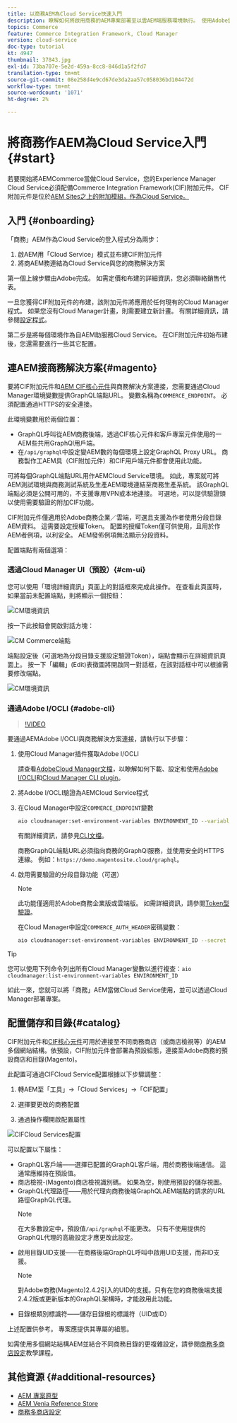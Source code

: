 ```yaml
---
title: 以商務AEM為Cloud Service快速入門
description: 瞭解如何將啟用商務的AEM專案部署至以雲AEM端服務環境執行。 使用Adobe雲管理器和CI/CD管道的功能，將Venia參考店面建置到運行環境。
topics: Commerce
feature: Commerce Integration Framework, Cloud Manager
version: cloud-service
doc-type: tutorial
kt: 4947
thumbnail: 37843.jpg
exl-id: 73ba707e-5e2d-459a-8cc8-846d1a5f2fd7
translation-type: tm+mt
source-git-commit: 08e258d4e9cd67de3da2aa57c058036bd104472d
workflow-type: tm+mt
source-wordcount: '1071'
ht-degree: 2%

---
```


# 將商務作AEM為Cloud Service入門{#start}

若要開始將AEMCommerce當做Cloud Service，您的Experience Manager Cloud Service必須配備Commerce Integration Framework(CIF)附加元件。 CIF附加元件是位於[AEM Sites之上的附加模組，作為Cloud Service。](https://docs.adobe.com/content/help/zh-Hant/experience-manager-cloud-service/sites/home.html)

## 入門 {#onboarding}

「商務」AEM作為Cloud Service的登入程式分為兩步：

1. 啟AEM用「Cloud Service」模式並布建CIF附加元件
2. 將商AEM務連結為Cloud Service與您的商務解決方案

第一個上線步驟由Adobe完成。 如需定價和布建的詳細資訊，您必須聯絡銷售代表。

一旦您獲得CIF附加元件的布建，該附加元件將應用於任何現有的Cloud Manager程式。 如果您沒有Cloud Manager計畫，則需要建立新計畫。 有關詳細資訊，請參閱[設定程式](https://docs.adobe.com/content/help/en/experience-manager-cloud-manager/using/getting-started/setting-up-program.html)。

第二步是將每個環境作為自AEM助服務Cloud Service。 在CIF附加元件初始布建後，您還需要進行一些其它配置。

## 連AEM接商務解決方案{#magento}

要將CIF附加元件和[AEM CIF核心元件](https://github.com/adobe/aem-core-cif-components)與商務解決方案連接，您需要通過Cloud Manager環境變數提供GraphQL端點URL。 變數名稱為`COMMERCE_ENDPOINT`。 必須配置通過HTTPS的安全連接。

此環境變數用於兩個位置：

- GraphQL呼叫從AEM商務後端，透過CIF核心元件和客戶專案元件使用的一AEM些共用GraphQl用戶端。
- 在`/api/graphql`中設定變AEM數的每個環境上設定GraphQL Proxy URL。 商務製作工AEM具（CIF附加元件）和CIF用戶端元件都會使用此功能。

可將每個GraphQL端點URL用作AEMCloud Service環境。 如此，專案就可將AEM測試環境與商務測試系統及生產AEM環境連結至商務生產系統。 該GraphQL端點必須是公開可用的，不支援專用VPN或本地連接。 可選地，可以提供驗證頭以使用需要驗證的附加CIF功能。

CIF附加元件僅適用於Adobe商務企業／雲端，可選且支援為作者使用分段目錄AEM資料。 這需要設定授權Token。 配置的授權Token僅可供使用，且用於作AEM者例項，以利安全。 AEM發佈例項無法顯示分段資料。

配置端點有兩個選項：

### 透過Cloud Manager UI（預設）{#cm-ui}

您可以使用「環境詳細資訊」頁面上的對話框來完成此操作。 在查看此頁面時，如果當前未配置端點，則將顯示一個按鈕：

![CM環境資訊](/help/commerce-cloud/assets/commerce-cmui.png)

按一下此按鈕會開啟對話方塊：

![CM Commerce端點](/help/commerce-cloud/assets/commerce-cm-endpoint.png)

端點設定後（可選地為分段目錄支援設定驗證Token），端點會顯示在詳細資訊頁面上。 按一下「編輯」(Edit)表徵圖將開啟同一對話框，在該對話框中可以根據需要修改端點。

![CM環境資訊](/help/commerce-cloud/assets/commerce-cmui-done.png)

### 通過Adobe I/OCLI {#adobe-cli}

>[!VIDEO](https://video.tv.adobe.com/v/37843?quality=12&learn=on)

要通過AEMAdobe I/OCLI與商務解決方案連接，請執行以下步驟：

1. 使用Cloud Manager插件獲取Adobe I/OCLI

   請查看[AdobeCloud Manager文檔](https://docs.adobe.com/content/help/en/experience-manager-cloud-manager/using/introduction-to-cloud-manager.html)，以瞭解如何下載、設定和使用[Adobe I/OCLI](https://github.com/adobe/aio-cli)和[Cloud Manager CLI plugin](https://github.com/adobe/aio-cli-plugin-cloudmanager)。

2. 將Adobe I/OCLI驗證為AEMCloud Service程式

3. 在Cloud Manager中設定`COMMERCE_ENDPOINT`變數

   ```bash
   aio cloudmanager:set-environment-variables ENVIRONMENT_ID --variable COMMERCE_ENDPOINT "<Magento GraphQL endpoint URL>"
   ```

   有關詳細資訊，請參見[CLI文檔](https://github.com/adobe/aio-cli-plugin-cloudmanager#aio-cloudmanagerset-environment-variables-environmentid)。

   商務GraphQL端點URL必須指向商務的GraphQl服務，並使用安全的HTTPS連線。 例如：`https://demo.magentosite.cloud/graphql`。

4. 啟用需要驗證的分段目錄功能（可選）

   >[!NOTE]
   >
   >此功能僅適用於Adobe商務企業版或雲端版。 如需詳細資訊，請參閱[Token型驗證](https://devdocs.magento.com/guides/v2.4/get-started/authentication/gs-authentication-token.html#integration-tokens)。

   在Cloud Manager中設定`COMMERCE_AUTH_HEADER`密碼變數：

   ```bash
   aio cloudmanager:set-environment-variables ENVIRONMENT_ID --secret COMMERCE_AUTH_HEADER "Authorization: Bearer <Access Token>"
   ```

>[!TIP]
>
>您可以使用下列命令列出所有Cloud Manager變數以進行複查：`aio cloudmanager:list-environment-variables ENVIRONMENT_ID`

如此一來，您就可以將「商務」AEM當做Cloud Service使用，並可以透過Cloud Manager部署專案。

## 配置儲存和目錄{#catalog}

CIF附加元件和[CIF核心元件](https://github.com/adobe/aem-core-cif-components)可用於連接至不同商務商店（或商店檢視等）的AEM多個網站結構。依預設，CIF附加元件會部署為預設組態，連接至Adobe商務的預設商店和目錄(Magento)。

此配置可通過CIFCloud Service配置根據以下步驟調整：

1. 轉AEM至「工具」->「Cloud Services」->「CIF配置」

2. 選擇要更改的商務配置

3. 通過操作欄開啟配置屬性

![CIFCloud Services配置](/help/commerce-cloud/assets/cif-cloud-service-config.png)

可以配置以下屬性：

- GraphQL客戶端——選擇已配置的GraphQL客戶端，用於商務後端通信。 這通常應維持在預設值。
- 商店檢視-(Magento)商店檢視識別碼。 如果為空，則使用預設的儲存視圖。
- GraphQL代理路徑——用於代理向商務後端GraphQLAEM端點的請求的URL路徑GraphQL代理。
   >[!NOTE]
   >
   > 在大多數設定中，預設值`/api/graphql`不能更改。 只有不使用提供的GraphQL代理的高級設定才應更改此設定。
- 啟用目錄UID支援——在商務後端GraphQL呼叫中啟用UID支援，而非ID支援。
   >[!NOTE]
   >
   > 對Adobe商務(Magento)2.4.2引入的UID的支援。只有在您的商務後端支援2.4.2版或更新版本的GraphQL架構時，才能啟用此功能。
- 目錄根類別標識符——儲存目錄根的標識符（UID或ID）

上述配置供參考。 專案應提供其專屬的組態。

如需使用多個網站結構AEM並結合不同商務目錄的更複雜設定，請參閱[商務多商店設定](configuring/multi-store-setup.md)教學課程。

## 其他資源 {#additional-resources}

- [AEM 專案原型](https://github.com/adobe/aem-project-archetype)
- [AEM Venia Reference Store](https://github.com/adobe/aem-cif-guides-venia)
- [商務多商店設定](configuring/multi-store-setup.md)
